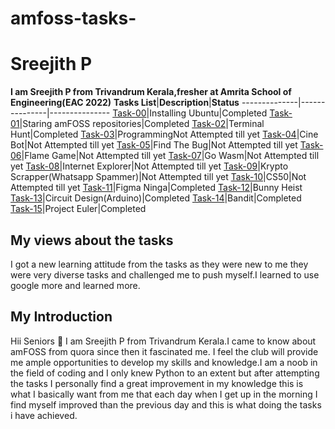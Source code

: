 # amfoss-tasks-
# Sreejith P
**I am Sreejith P from Trivandrum Kerala,fresher at Amrita School of Engineering(EAC 2022)**
**Tasks List**|**Description**|**Status**
--------------|---------------|---------------
[Task-00](https://github.com/Akshatji800/amfoss-tasks-demo/tree/master/task-00)|Installing Ubuntu|Completed
[Task-01](https://github.com/Akshatji800/amfoss-tasks-demo/tree/master/task-00)|Staring amFOSS repositories|Completed
[Task-02](https://github.com/Akshatji800/amfoss-tasks-demo/tree/master/task-02)|Terminal Hunt|Completed
[Task-03](https://github.com/Akshatji800/amfoss-tasks-demo/tree/master/task-03)|ProgrammingNot Attempted till yet
[Task-04](https://github.com/Akshatji800/amfoss-tasks-demo/tree/master/task-04)|Cine Bot|Not Attempted till yet
[Task-05](https://github.com/Akshatji800/amfoss-tasks-demo/tree/master/task-05)|Find The Bug|Not Attempted till yet
[Task-06](https://github.com/Akshatji800/amfoss-tasks-demo/tree/master/task-06)|Flame Game|Not Attempted till yet
[Task-07](https://github.com/Akshatji800/amfoss-tasks-demo/tree/master/task-07)|Go Wasm|Not Attempted till yet
[Task-08](https://github.com/Akshatji800/amfoss-tasks-demo/tree/master/task-08)|Internet Explorer|Not Attempted till yet
[Task-09](https://github.com/Akshatji800/amfoss-tasks-demo/tree/master/task-09)|Krypto Scrapper(Whatsapp Spammer)|Not Attempted till yet
[Task-10](https://github.com/Akshatji800/amfoss-tasks-demo/tree/master/task-10)|CS50|Not Attempted till yet
[Task-11](https://github.com/Akshatji800/amfoss-tasks-demo/tree/master/task-11)|Figma Ninga|Completed
[Task-12](https://github.com/Akshatji800/amfoss-tasks-demo/tree/master/task-12)|Bunny Heist 
[Task-13](https://github.com/Akshatji800/amfoss-tasks-demo/tree/master/task-13)|Circuit Design(Arduino)|Completed
[Task-14](https://github.com/Akshatji800/amfoss-tasks-demo/tree/master/task-14)|Bandit|Completed
[Task-15](https://github.com/Akshatji800/amfoss-tasks-demo/tree/master/task-15)|Project Euler|Completed
## My views about the tasks
I got a new learning attitude from the tasks as they were new to me they were very diverse tasks and challenged me to push myself.I learned to use google more and learned more.
## My Introduction
Hii Seniors :pray: I am Sreejith P from Trivandrum Kerala.I came to know about amFOSS from quora since then it fascinated me.
I feel the club will provide me ample opportunities to develop my skills and knowledge.I am a noob in the field of coding and I only knew 
Python to an extent but after attempting the tasks I personally find a great improvement in my knowledge this is what I basically want from 
me that each day when I get up in the morning I find myself improved than the previous day and this is what doing the tasks i have achieved.
